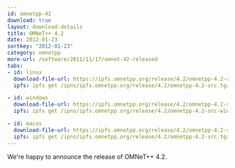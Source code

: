 ```yaml
---
id: omnetpp-42
download: true
layout: download-details
title: OMNeT++ 4.2
date: 2012-01-23
sortkey: "2012-01-23"
category: omnetpp
more-url: /software/2011/11/17/omnet-42-released
tabs:
- id: linux
  download-file-url: https://ipfs.omnetpp.org/release/4.2/omnetpp-4.2-src.tgz
  ipfs: ipfs get /ipns/ipfs.omnetpp.org/release/4.2/omnetpp-4.2-src.tgz

- id: windows
  download-file-url: https://ipfs.omnetpp.org/release/4.2/omnetpp-4.2-src-windows.zip
  ipfs: ipfs get /ipns/ipfs.omnetpp.org/release/4.2/omnetpp-4.2-src-windows.zip

- id: macos
  download-file-url: https://ipfs.omnetpp.org/release/4.2/omnetpp-4.2-src.tgz
  ipfs: ipfs get /ipns/ipfs.omnetpp.org/release/4.2/omnetpp-4.2-src.tgz
---
```


We're happy to announce the release of OMNeT++ 4.2.
